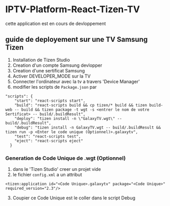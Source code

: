 # IPTV-Platform-React-Tizen-TV
cette application est en cours de devloppement
## guide de deployement sur une TV Samsung Tizen
1. Installation de Tizen Studio
2. Creation d'un compte Samsung devlopper
3. Creation d'une sertificat Samsung
4. Activer DEVELOPER_MODE sur la TV
5. Connecter l'ordinateur avec la tv a travers 'Device Manager'
6. modifier les scripts de `Package.json` par
```
"scripts": {
    "start": "react-scripts start",
    "build": "react-scripts build && cp tizen/* build && tizen build-web -- build && tizen package -t wgt -s <entrer le nom de votre Sertificat> -- build/.buildResult",
    "deploy": "tizen install -n \"GalaxyTV.wgt\" -- build/.buildResult",
    "debug": "tizen install -n GalaxyTV.wgt -- build/.buildResult && tizen run -p <Enter le code unique (Optionnel)>.galaxytv",
    "test": "react-scripts test",
    "eject": "react-scripts eject"
  }
```
### Generation de Code Unique de .wgt (Optionnel)
1. dans le 'Tizen Studio' creer un projet vide
2. le fichier `config.xml` a un attribut
```
<tizen:application id="<Code Unique>.galaxytv" package="<Code Unique>" required_version="2.3"/>
```
3. Coupier ce Code Unique est le coller dans le script Debug
